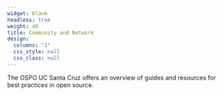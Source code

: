 ```yaml
---
widget: blank
headless: true
weight: 40
title: Community and Network
design:
  columns: "1"
  css_style: null
  css_class: null
---
```


The OSPO UC Santa Cruz offers an overview of guides and resources for best practices in open source.
